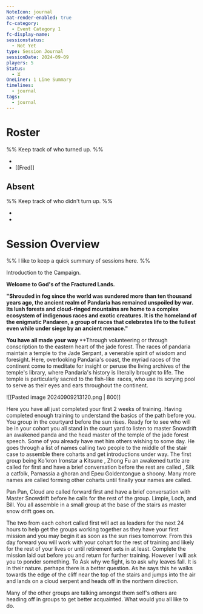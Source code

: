 ```yaml
---
NoteIcon: journal
aat-render-enabled: true
fc-category:
  - Event Category 1
fc-display-name: 
sessionstatus:
  - Not Yet
type: Session Journal
sessionDate: 2024-09-09
players: 5
Status:
  - ⏳
OneLiner: 1 Line Summary
timelines:
  - journal
tags:
  - journal
---
```

# Roster 

%% Keep track of who turned up. %%

- 
- [[Fred]] 

## Absent

%% Keep track of who didn't turn up. %%

- 
- 

# Session Overview

%% I like to keep a quick summary of sessions here. %%

Introduction to the Campaign.

**Welcome to God's of the Fractured Lands.** 

**"Shrouded in fog since the world was sundered more than ten thousand years ago, the ancient realm of Pandaria has remained unspoiled by war. Its lush forests and cloud-ringed mountains are home to a complex ecosystem of indigenous races and exotic creatures. It is the homeland of the enigmatic Pandaren, a group of races that celebrates life to the fullest even while under siege by an ancient menace."**

**You have all made your way** **Through volunteering or through conscription to the eastern heart of the jade forest. The races of pandaria maintain a temple to the Jade Serpant, a venerable spirit of wisdom and foresight.  Here, overlooking Pandaria's coast, the myriad races of the continent come to meditate for insight or peruse the living archives of the temple's library, where Pandaria's history is literally brought to life. The temple is particularly sacred to the fish-like  races, who use its scrying pool to serve as their eyes and ears throughout the continent.


![[Pasted image 20240909213120.png | 800]]


Here you have all just completed your first 2 weeks of training. Having completed enough training to understand  the basics of the path before you. You group in the courtyard before the sun rises. Ready for to see who will be in your cohort you all stand in the court yard to listen to master Snowdrift an awakened panda and the head master of the temple of the jade forest speech.  Some of you already have met him others wishing to some day. He goes through a list of names calling two people to the middle of the stair case to assemble there coharts and get introductions under way.  The first group being Ko'kron Ironstar a Kitsune , Zhong Fu an awakened turtle are called for first and have a brief conversation before the rest are called , Silk a catfolk, Parnassia a ghoran and Epeu Goldentongue a shoony. Many more names are called forming other coharts until finally your names are called. 

Pan Pan, Cloud  are called forward first and have a brief conversation with Master Snowdrift before he calls for the rest of the group. Limpie, Loch, and Bill. You all assemble in a small group at the base of the stairs as master snow drift goes on. 

The two from each cohort called first will act as leaders for the next 24 hours to help get the groups working together as they have your first mission and you may begin it as soon as the sun rises tomorrow. From this day forward you will work with your cohart for the rest of training and likely for the rest of your lives or until retirement sets in at least. Complete the mission laid out before you and return for further training. However I will ask you to ponder something. To Ask why we fight, is to ask why leaves fall. It is in their nature. perhaps there is a better question. As he says this he walks towards the edge of the cliff near the top of the stairs and jumps into the air and lands on a cloud serpent and heads off in the northern direction. 



Many of the other groups are talking amongst them self's others are heading off in groups to get better acquainted. What would you all like to do.